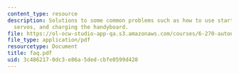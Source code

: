 ```yaml
---
content_type: resource
description: Solutions to some common problems such as how to use start machine, twitching
  servos, and charging the handyboard.
file: https://ol-ocw-studio-app-qa.s3.amazonaws.com/courses/6-270-autonomous-robot-design-competition-january-iap-2005/3c4862170dc3e86a5dedcbfe0599d428_faq.pdf
file_type: application/pdf
resourcetype: Document
title: faq.pdf
uid: 3c486217-0dc3-e86a-5ded-cbfe0599d428
---
```

